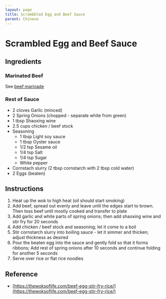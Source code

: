 ```yaml
---
layout: page
title: Scrambbled Egg and Beef Sauce
parent: Chinese
---
```


# Scrambled Egg and Beef Sauce

## Ingredients

### Marinated Beef

See [beef marinade](./beef_marinade.md)

### Rest of Sauce

- 2 cloves Garlic (minced)
- 2 Spring Onions (chopped - separate white from green)
- 1 tbsp Shaoxing wine
- 2.5 cups chicken / beef stock
- Seasoning
  - 1 tbsp Light soy sauce
  - 1 tbsp Oyster sauce
  - 1/2 tsp Sesame oil
  - 1/4 tsp Salt
  - 1/4 tsp Sugar
  - White pepper
- Cornstach slurry (2 tbsp cornstarch with 2 tbsp cold water)
- 2 Eggs (beaten)

## Instructions

1. Heat up the wok to high heat (oil should start smoking)
2. Add beef, spread out evenly and leave until the edges start to brown. Then toss beef until mostly cooked and transfer to plate
3. Add garlic and white parts of spring onions; then add shaoxing wine and stir fry for 20 seconds
4. Add chicken / beef stock and seasoning; let it come to a boil
5. Stir cornstarch slurry into boiling sauce - let it simmer and thicken; adjust thickness as desired
6. Pour the beaten egg into the sauce and gently fold so that it forms ribbons; Add rest of spring onions after 10 seconds and continue folding for another 5 seconds
7. Serve over rice or flat rice noodles

## Reference

- [https://thewoksoflife.com/beef-egg-stir-fry-rice/](https://thewoksoflife.com/beef-egg-stir-fry-rice/)
